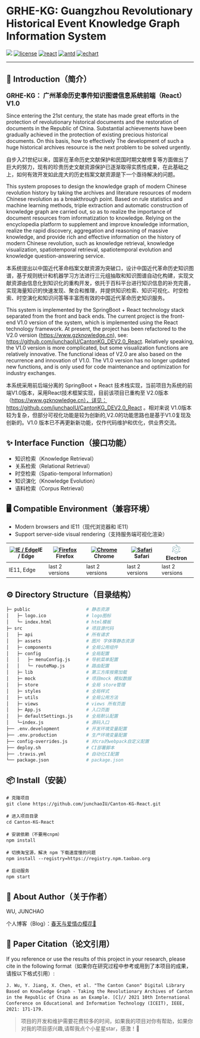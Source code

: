 # GRHE-KG: Guangzhou Revolutionary Historical Event Knowledge Graph Information System

![](https://www.wujunchao.top/wp-content/uploads/2021/05/图片1.png)
[![license](https://img.shields.io/crates/l/rustc-serialize)](https://github.com/junchaoIU/Canton-KG-React/blob/main/LICENSE)
[![react](https://img.shields.io/badge/react-16.13.1-yellowgreen)](https://github.com/facebook/react)
[![antd](https://img.shields.io/badge/antd-3.17.0-orange)](https://github.com/ant-design/ant-design)
[![echart](https://img.shields.io/badge/echart-4.7.0-green)](https://github.com/apache/echarts)

---
## 🌈 Introduction（简介）
**<big>GRHE-KG： 广州革命历史事件知识图谱信息系统前端（React） V1.0</big>**

Since entering the 21st century, the state has made great efforts in the protection of revolutionary historical documents and the restoration of documents in the Republic of China. Substantial achievements have been gradually achieved in the protection of existing precious historical documents. On this basis, how to effectively The development of such a huge historical archives resource is the next problem to be solved urgently.

自步入21世纪以来，国家在革命历史文献保护和民国时期文献修复等方面做出了巨大的努力，现有的珍贵历史文献资源保护已逐渐取得实质性成果，在此基础之上，如何有效开发如此庞大的历史档案文献资源是下一个亟待解决的问题。

This system proposes to design the knowledge graph of modern Chinese revolution history by taking the archives and literature resources of modern Chinese revolution as a breakthrough point. Based on rule statistics and machine learning methods, triple extraction and automatic construction of knowledge graph are carried out, so as to realize the importance of document resources from informatization to knowledge. Relying on the encyclopedia platform to supplement and improve knowledge information, realize the rapid discovery, aggregation and reasoning of massive knowledge, and provide rich and effective information on the history of modern Chinese revolution, such as knowledge retrieval, knowledge visualization, spatiotemporal retrieval, spatiotemporal evolution and knowledge question-answering service.

本系统提出以中国近代革命档案文献资源为突破口，设计中国近代革命历史知识图谱，基于规则统计和机器学习方法进行三元组抽取和知识图谱自动化构建，实现文献资源由信息化到知识化的重构开发，依托于百科平台进行知识信息的补充完善，实现海量知识的快速发现、聚合和推理，并提供知识检索、知识可视化、时空检索、时空演化和知识问答等丰富而有效的中国近代革命历史知识服务。

This system is implemented by the SpringBoot + React technology stack separated from the front and back ends. The current project is the front-end V1.0 version of the system, which is implemented using the React technology framework. At present, the project has been refactored to the V2.0 version (https://www.gzknowledge.cn), see: https://github.com/junchaoIU/CantonKG_DEV2.0_React. Relatively speaking, the V1.0 version is more complicated, but some visualization functions are relatively innovative. The functional ideas of V2.0 are also based on the recurrence and innovation of V1.0. The V1.0 version has no longer updated new functions, and is only used for code maintenance and optimization for industry exchanges.

本系统采用前后端分离的 SpringBoot + React 技术栈实现，当前项目为系统的前端V1.0版本，采用React技术框架实现，目前该项目已重构至 V2.0版本（https://www.gzknowledge.cn），详见：https://github.com/junchaoIU/CantonKG_DEV2.0_React 。相对来说 V1.0版本较为复杂，但部分可视化功能是较为创新的,V2.0的功能思路也是基于V1.0复现及创新的。V1.0 版本已不再更新新功能，仅作代码维护和优化，供业界交流。

## ✨ Interface Function（接口功能）
- 知识检索（Knowledge Retrieval）
- 关系检索（Relational Retrieval）
- 时空检索（Spatio-temporal Information）
- 知识演化（Knowledge Evolution）
- 语料检索（Corpus Retrieval）

## 🖥 Compatible Environment（兼容环境）
- Modern browsers and IE11（现代浏览器和 IE11）
- Support server-side visual rendering（支持服务端可视化渲染）

| [<img src="https://raw.githubusercontent.com/alrra/browser-logos/master/src/edge/edge_48x48.png" alt="IE / Edge" width="24px" height="24px" />](http://godban.github.io/browsers-support-badges/)IE / Edge | [<img src="https://raw.githubusercontent.com/alrra/browser-logos/master/src/firefox/firefox_48x48.png" alt="Firefox" width="24px" height="24px" />](http://godban.github.io/browsers-support-badges/)Firefox | [<img src="https://raw.githubusercontent.com/alrra/browser-logos/master/src/chrome/chrome_48x48.png" alt="Chrome" width="24px" height="24px" />](http://godban.github.io/browsers-support-badges/)Chrome | [<img src="https://raw.githubusercontent.com/alrra/browser-logos/master/src/safari/safari_48x48.png" alt="Safari" width="24px" height="24px" />](http://godban.github.io/browsers-support-badges/)Safari | [<img src="https://raw.githubusercontent.com/alrra/browser-logos/master/src/electron/electron_48x48.png" alt="Electron" width="24px" height="24px" />](http://godban.github.io/browsers-support-badges/)Electron |
| ------------------------------------------------------------ | ------------------------------------------------------------ | ------------------------------------------------------------ | ------------------------------------------------------------ | ------------------------------------------------------------ |
| IE11, Edge                                                   | last 2 versions                                              | last 2 versions                                              | last 2 versions                                              | last 2 versions                                              |

## ⚙ Directory Structure（目录结构）
```bash
├─ public                     # 静态资源
│   ├─ logo.ico               # logo图标
│   └─ index.html             # html模板
├─ src                        # 项目源代码
│   ├─ api                    # 所有请求
│   ├─ assets                 # 图片 字体等静态资源
│   ├─ components             # 全局公用组件
│   ├─ config                 # 全局配置
│   │   ├─ menuConfig.js      # 导航菜单配置
│   │   └─ routeMap.js        # 路由配置
│   ├─ lib                    # 第三方库按需加载
│   ├─ mock                   # 项目mock 模拟数据
│   ├─ store                  # 全局 store管理
│   ├─ styles                 # 全局样式
│   ├─ utils                  # 全局公用方法
│   ├─ views                  # views 所有页面
│   ├─ App.js                 # 入口页面
│   ├─ defaultSettings.js     # 全局默认配置
│   └─index.js                # 源码入口
├── .env.development          # 开发环境变量配置
├── .env.production           # 生产环境变量配置
├── config-overrides.js       # 对cra的webpack自定义配置
├── deploy.sh                 # CI部署脚本
├── .travis.yml               # 自动化CI配置
└── package.json              # package.json
```

## 📦 Install（安装）
```shell
# 克隆项目
git clone https://github.com/junchaoIU/Canton-KG-React.git

# 进入项目目录
cd Canton-KG-React

# 安装依赖（不要用cnpm）
npm install

# 切换淘宝源，解决 npm 下载速度慢的问题
npm install --registry=https://registry.npm.taobao.org

# 启动服务
npm start
```

## 🌸 About Author（关于作者）
 WU, JUNCHAO

个人博客（Blog）：[春天与爱情の樱花🌸](https://www.wujunchao.top)

## 📕 Paper Citation（论文引用）
If you reference or use the results of this project in your research, please cite in the following format（如果你在研究过程中参考或用到了本项目的成果，请按以下格式引用）:
```
J. Wu, Y. Jiang, X. Chen, et al. "The Canton Canon" Digital Library Based on Knowledge Graph - Taking the Revolutionary Archives of Canton in the Republic of China as an Example. [C]// 2021 10th International Conference on Educational and Information Technology (ICEIT), IEEE, 2021: 171-179.
```

> 项目的开发和维护需要花费较多的时间，如果我的项目对你有帮助，如果你对我的项目感兴趣,请帮我点个小星星star，感激！🍉





